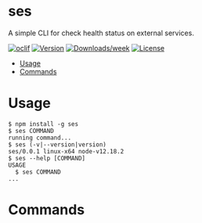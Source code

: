 ses
===

A simple CLI for check health status on external services.

[![oclif](https://img.shields.io/badge/cli-oclif-brightgreen.svg)](https://oclif.io)
[![Version](https://img.shields.io/npm/v/ses.svg)](https://npmjs.org/package/ses)
[![Downloads/week](https://img.shields.io/npm/dw/ses.svg)](https://npmjs.org/package/ses)
[![License](https://img.shields.io/npm/l/ses.svg)](https://github.com/clouby/ses/blob/master/package.json)

<!-- toc -->
* [Usage](#usage)
* [Commands](#commands)
<!-- tocstop -->
# Usage
<!-- usage -->
```sh-session
$ npm install -g ses
$ ses COMMAND
running command...
$ ses (-v|--version|version)
ses/0.0.1 linux-x64 node-v12.18.2
$ ses --help [COMMAND]
USAGE
  $ ses COMMAND
...
```
<!-- usagestop -->
# Commands
<!-- commands -->

<!-- commandsstop -->
